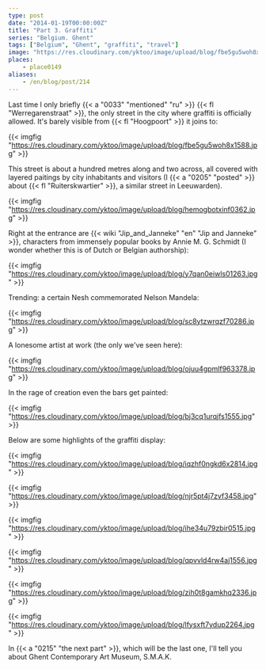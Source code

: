 ```yaml
---
type: post
date: "2014-01-19T00:00:00Z"
title: "Part 3. Graffiti"
series: "Belgium. Ghent"
tags: ["Belgium", "Ghent", "graffiti", "travel"]
image: "https://res.cloudinary.com/yktoo/image/upload/blog/fbe5gu5woh8x1588.jpg"
places:
    - place0149
aliases:
    - /en/blog/post/214
---
```


Last time I only briefly {{< a "0033" "mentioned" "ru" >}} {{< fl "Werregarenstraat" >}}, the only street in the city where graffiti is officially allowed. It's barely visible from {{< fl "Hoogpoort" >}} it joins to:

{{< imgfig "https://res.cloudinary.com/yktoo/image/upload/blog/fbe5gu5woh8x1588.jpg" >}}

<!--more-->

This street is about a hundred metres along and two across, all covered with layered paitings by city inhabitants and visitors (I {{< a "0205" "posted" >}} about {{< fl "Ruiterskwartier" >}}, a similar street in Leeuwarden).

{{< imgfig "https://res.cloudinary.com/yktoo/image/upload/blog/hemogbotxinf0362.jpg" >}}

Right at the entrance are {{< wiki "Jip_and_Janneke" "en" "Jip and Janneke" >}}, characters from immensely popular books by Annie M. G. Schmidt (I wonder whether this is of Dutch or Belgian authorship):

{{< imgfig "https://res.cloudinary.com/yktoo/image/upload/blog/y7qan0eiwls01263.jpg" >}}

Trending: a certain Nesh commemorated Nelson Mandela:

{{< imgfig "https://res.cloudinary.com/yktoo/image/upload/blog/sc8ytzwrqzf70286.jpg" >}}

A lonesome artist at work (the only we've seen here):

{{< imgfig "https://res.cloudinary.com/yktoo/image/upload/blog/ojuu4gpmlf963378.jpg" >}}

In the rage of creation even the bars get painted:

{{< imgfig "https://res.cloudinary.com/yktoo/image/upload/blog/bj3cq1urqjfs1555.jpg" >}}

Below are some highlights of the graffiti display:

{{< imgfig "https://res.cloudinary.com/yktoo/image/upload/blog/iqzhf0ngkd6x2814.jpg" >}}

{{< imgfig "https://res.cloudinary.com/yktoo/image/upload/blog/njr5pt4j7zvf3458.jpg" >}}

{{< imgfig "https://res.cloudinary.com/yktoo/image/upload/blog/ihe34u79zbir0515.jpg" >}}

{{< imgfig "https://res.cloudinary.com/yktoo/image/upload/blog/qpvvld4rw4aj1556.jpg" >}}

{{< imgfig "https://res.cloudinary.com/yktoo/image/upload/blog/zih0t8gamkhq2336.jpg" >}}

{{< imgfig "https://res.cloudinary.com/yktoo/image/upload/blog/lfysxft7ydup2264.jpg" >}}

In {{< a "0215" "the next part" >}}, which will be the last one, I'll tell you about Ghent Contemporary Art Museum, S.M.A.K.
